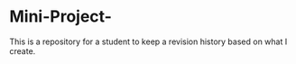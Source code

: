 # Mini-Project-
This is a repository for a student to keep a revision history based on what I create.
